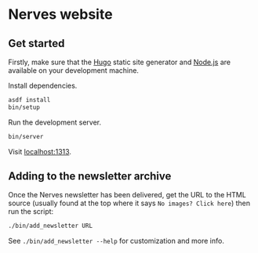 # Nerves website

## Get started

Firstly, make sure that the [Hugo][Install Hugo] static site generator and
[Node.js] are available on your development machine.

[Install Hugo]: https://gohugo.io/getting-started/installing/
[Node.js]: https://nodejs.org/

Install dependencies.

```sh
asdf install
bin/setup
```

Run the development server.

```sh
bin/server
```

Visit [localhost:1313](http://localhost:1313).

## Adding to the newsletter archive

Once the Nerves newsletter has been delivered, get the URL to the HTML source
(usually found at the top where it says `No images? Click here`) then run the
script:

```sh
./bin/add_newsletter URL
```

See `./bin/add_newsletter --help` for customization and more info.
